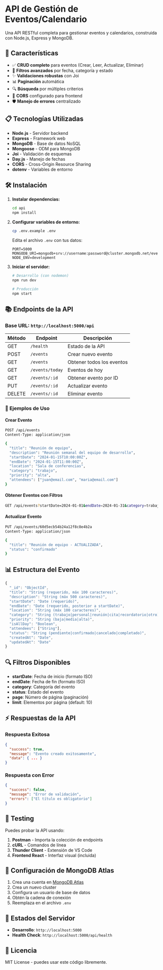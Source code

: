 # API de Gestión de Eventos/Calendario

Una API RESTful completa para gestionar eventos y calendarios, construida con Node.js, Express y MongoDB.

## 🚀 Características

- ✅ **CRUD completo** para eventos (Crear, Leer, Actualizar, Eliminar)
- 📅 **Filtros avanzados** por fecha, categoría y estado
- ✨ **Validaciones robustas** con Joi
- 📊 **Paginación** automática
- 🔍 **Búsqueda** por múltiples criterios
- 📱 **CORS** configurado para frontend
- 🛡️ **Manejo de errores** centralizado

## 📋 Tecnologías Utilizadas

- **Node.js** - Servidor backend
- **Express** - Framework web
- **MongoDB** - Base de datos NoSQL
- **Mongoose** - ODM para MongoDB
- **Joi** - Validación de esquemas
- **Day.js** - Manejo de fechas
- **CORS** - Cross-Origin Resource Sharing
- **dotenv** - Variables de entorno

## 🛠️ Instalación

1. **Instalar dependencias:**
   ```bash
   cd api
   npm install
   ```

2. **Configurar variables de entorno:**
   ```bash
   cp .env.example .env
   ```
   
   Edita el archivo `.env` con tus datos:
   ```env
   PORT=5000
   MONGODB_URI=mongodb+srv://username:password@cluster.mongodb.net/events_calendar
   NODE_ENV=development
   ```

3. **Iniciar el servidor:**
   ```bash
   # Desarrollo (con nodemon)
   npm run dev
   
   # Producción
   npm start
   ```

## 📚 Endpoints de la API

### Base URL: `http://localhost:5000/api`

| Método | Endpoint | Descripción |
|--------|----------|-------------|
| GET | `/health` | Estado de la API |
| POST | `/events` | Crear nuevo evento |
| GET | `/events` | Obtener todos los eventos |
| GET | `/events/today` | Eventos de hoy |
| GET | `/events/:id` | Obtener evento por ID |
| PUT | `/events/:id` | Actualizar evento |
| DELETE | `/events/:id` | Eliminar evento |

### 📝 Ejemplos de Uso

#### Crear Evento
```bash
POST /api/events
Content-Type: application/json

{
  "title": "Reunión de equipo",
  "description": "Reunión semanal del equipo de desarrollo",
  "startDate": "2024-01-15T10:00:00Z",
  "endDate": "2024-01-15T11:00:00Z",
  "location": "Sala de conferencias",
  "category": "trabajo",
  "priority": "alta",
  "attendees": ["juan@email.com", "maria@email.com"]
}
```

#### Obtener Eventos con Filtros
```bash
GET /api/events?startDate=2024-01-01&endDate=2024-01-31&category=trabajo&page=1&limit=10
```

#### Actualizar Evento
```bash
PUT /api/events/60d5ecb54b24a12f8c8e4b2a
Content-Type: application/json

{
  "title": "Reunión de equipo - ACTUALIZADA",
  "status": "confirmado"
}
```

## 📊 Estructura del Evento

```javascript
{
  "_id": "ObjectId",
  "title": "String (requerido, máx 100 caracteres)",
  "description": "String (máx 500 caracteres)",
  "startDate": "Date (requerido)",
  "endDate": "Date (requerido, posterior a startDate)",
  "location": "String (máx 100 caracteres)",
  "category": "String (trabajo|personal|reunión|cita|recordatorio|otro)",
  "priority": "String (baja|media|alta)",
  "isAllDay": "Boolean",
  "attendees": ["String"],
  "status": "String (pendiente|confirmado|cancelado|completado)",
  "createdAt": "Date",
  "updatedAt": "Date"
}
```

## 🔍 Filtros Disponibles

- **startDate**: Fecha de inicio (formato ISO)
- **endDate**: Fecha de fin (formato ISO)
- **category**: Categoría del evento
- **status**: Estado del evento
- **page**: Número de página (paginación)
- **limit**: Elementos por página (default: 10)

## ⚡ Respuestas de la API

### Respuesta Exitosa
```json
{
  "success": true,
  "message": "Evento creado exitosamente",
  "data": { ... }
}
```

### Respuesta con Error
```json
{
  "success": false,
  "message": "Error de validación",
  "errors": ["El título es obligatorio"]
}
```

## 🧪 Testing

Puedes probar la API usando:

1. **Postman** - Importa la colección de endpoints
2. **cURL** - Comandos de línea
3. **Thunder Client** - Extensión de VS Code
4. **Frontend React** - Interfaz visual (incluida)

## 🔧 Configuración de MongoDB Atlas

1. Crea una cuenta en [MongoDB Atlas](https://www.mongodb.com/cloud/atlas)
2. Crea un nuevo cluster
3. Configura un usuario de base de datos
4. Obtén la cadena de conexión
5. Reemplaza en el archivo `.env`

## 🚦 Estados del Servidor

- **Desarrollo**: `http://localhost:5000`
- **Health Check**: `http://localhost:5000/api/health`

## 📄 Licencia

MIT License - puedes usar este código libremente.
